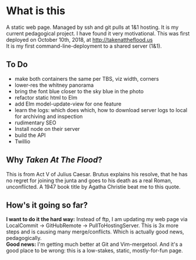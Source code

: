 # What is this
A static web page.
Managed by ssh and git pulls at 1&1 hosting.
It is my current pedagogical project. 
I have found it very motivational.
This was first deployed on October 10th, 2018, at http://takenattheflood.us<br/>
It is my first command-line-deployment to a shared server (1&1).

## To Do
* make both containers the same per TBS, viz width, corners
* lower-res the whitney panorama
* bring the font blue closer to the sky blue in the photo
* refactor static html to Elm
* add Elm model-update-view for one feature
* learn the logs: which does which, how to download server logs to local for archiving and inspection
* rudimentary SEO
* Install node on their server
* build the API
* Twillio

## Why *Taken At The Flood*?
This is from Act V of Julius Caesar.  Brutus explains his resolve, that 
he has no regret for joining the junta and goes to his death as a real Roman, 
unconflicted.
A 1947 book title by Agatha Christie beat me to this quote.

## How's it going so far?
__I want to do it the hard way:__
Instead of ftp, I am updating my web page via LocalCommit -> GitHubRemote -> PullToHostingServer.  This is 3x more steps and is causing many merge/conflicts. Which is actually good news, pedagogically.<br>
__Good news:__ I'm getting much better at Git and Vim-mergetool. And it's a good place to be wrong: this is a  low-stakes, static, mostly-for-fun page. 

